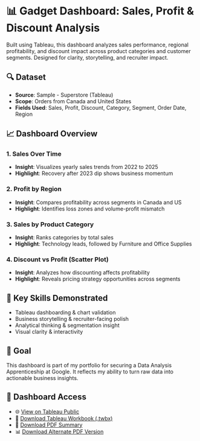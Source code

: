 # 📊 Gadget Dashboard: Sales, Profit & Discount Analysis

Built using Tableau, this dashboard analyzes sales performance, regional profitability, and discount impact across product categories and customer segments. Designed for clarity, storytelling, and recruiter impact.

## 🔍 Dataset
- **Source**: Sample - Superstore (Tableau)
- **Scope**: Orders from Canada and United States
- **Fields Used**: Sales, Profit, Discount, Category, Segment, Order Date, Region

## 📈 Dashboard Overview

### 1. Sales Over Time
- **Insight**: Visualizes yearly sales trends from 2022 to 2025
- **Highlight**: Recovery after 2023 dip shows business momentum

### 2. Profit by Region
- **Insight**: Compares profitability across segments in Canada and US
- **Highlight**: Identifies loss zones and volume-profit mismatch

### 3. Sales by Product Category
- **Insight**: Ranks categories by total sales
- **Highlight**: Technology leads, followed by Furniture and Office Supplies

### 4. Discount vs Profit (Scatter Plot)
- **Insight**: Analyzes how discounting affects profitability
- **Highlight**: Reveals pricing strategy opportunities across segments

## 🎯 Key Skills Demonstrated
- Tableau dashboarding & chart validation  
- Business storytelling & recruiter-facing polish  
- Analytical thinking & segmentation insight  
- Visual clarity & interactivity

## 🚀 Goal
This dashboard is part of my portfolio for securing a Data Analysis Apprenticeship at Google. It reflects my ability to turn raw data into actionable business insights.

## 📎 Dashboard Access

- 🌐 [View on Tableau Public](https://public.tableau.com/views/GoogledashboardRanjan/Dashboard1?:language=en-US&publish=yes&:sid=&:redirect=auth&:display_count=n&:origin=viz_share_link)
- 📂 [Download Tableau Workbook (.twbx)](https://github.com/slayerranjan/gadget-dashboard/blob/main/Google%20dashboard%20Ranjan.twbx)
- 📄 [Download PDF Summary](https://github.com/slayerranjan/gadget-dashboard/blob/main/Dashboard%201%20(2).pdf)
- 📊 [Download Alternate PDF Version](https://github.com/slayerranjan/gadget-dashboard/blob/main/tableaudash11.pdf)



